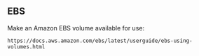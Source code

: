 ## EBS


Make an Amazon EBS volume available for use:
```
https://docs.aws.amazon.com/ebs/latest/userguide/ebs-using-volumes.html
```
